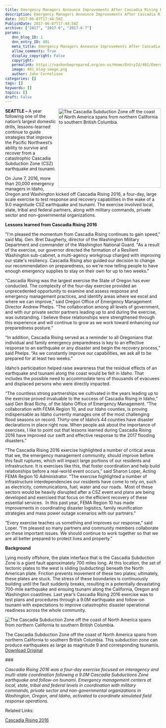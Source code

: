 ```yaml
---
title: Emergency Managers Announce Improvements After Cascadia Rising Exercise
description: Emergency Managers Announce Improvements After Cascadia Rising Exercise
date: 2017-06-07T17:44:50Z
PublishDate: 2017-06-07T17:44:50Z
archive: ["2017", "2017-6", "2017-6-7"]
params:
   dnn_blog_ID: 1
   dnn_entry_ID: 401
   meta_title: Emergency Managers Announce Improvements After Cascadia Rising Exercise
   allow_comments: True
   display_copyright: False
   copyright: 
   permalink: https://vashonbeprepared.org/en-us/Home/EntryId/401/Emergency-Managers-Announce-Improvements-After-Cascadia-Rising-Exercise
   image: 401_blog-image.png
   author: John Cornelison
categories: []
tags: []
keywords: []
topics: []
draft: False
---
```


<p><img title="" style="float: right; margin: 0px 0px 5px 5px; display: inline" alt="The Cascadia Subduction Zone off the coast of North America spans from northern California to southern British Columbia." src="https://www.fema.gov/media-library-data/1459793872818-e5eb3428c609347ac6694298128b8d42/map_cascadia_subduction_zone_medium.jpg" width="332" align="right" height="257" /><strong>SEATTLE – </strong>A year following one of the nation’s largest domestic drills, lessons-learned continue to guide strategies that improve the Pacific Northwest’s ability to survive and recover from a catastrophic Cascadia Subduction Zone (CSZ) earthquake and tsunami.</p>  <p>On June 7, 2016, more than 20,000 emergency managers in Idaho, Oregon and Washington kicked off Cascadia Rising 2016, a four-day, large scale exercise to test response and recovery capabilities in the wake of a 9.0 magnitude CSZ earthquake and tsunami. The exercise involved local, state, tribal and federal partners, along with military commands, private sector and non-governmental organizations.</p>  <p><strong>Lessons learned from Cascadia Rising 2016</strong></p>  <p>&quot;I'm pleased the momentum from Cascadia Rising continues to gain speed,&quot; said Maj. Gen. Bret Daugherty, director of the Washington Military Department and commander of the Washington National Guard. &quot;As a result of the exercise, our governor directed the formation of a Resilient Washington sub-cabinet, a multi-agency workgroup charged with improving our state's resiliency. Cascadia Rising also guided our decision to change our recommendation on preparedness, so we're now telling people to have enough emergency supplies to stay on their own for up to two weeks.&quot;</p>  <p>“Cascadia Rising was the largest exercise the State of Oregon has ever conducted. The complexity of the four-day exercise provided an unprecedented opportunity to examine and assess response and emergency management practices, and identify areas where we excel and where we can improve,” said Oregon Office of Emergency Management Director Andrew Phelps. “The collaboration among all levels of government, and with our private sector partners leading up to and during the exercise, was outstanding. I believe these relationships were strengthened through this experience and will continue to grow as we work toward enhancing our preparedness posture.”</p>  <p>“In addition, Cascadia Rising served as a reminder to all Oregonians that individual and family emergency preparedness is key to an effective response to an earthquake or any disaster and begin the recovery process,” said Phelps. “As we constantly improve our capabilities, we ask all to be prepared for at least two weeks.”</p>  <p>Idaho’s participation helped raise awareness that the residual effects of an earthquake and tsunami along the coast would be felt in Idaho. That includes the possible need to accommodate tens of thousands of evacuees and displaced persons who were directly impacted.</p>  <p>“The countless strong partnerships we cultivated in the years leading up to the exercise proved invaluable to the success of Cascadia Rising in Idaho,” said Gen Brad Richy, of the Idaho Office of Emergency Management. “The collaboration with FEMA Region 10, and our Idaho counties, is proving indispensable as Idaho currently manages one of the most challenging flood seasons on record. Thirty-one of Idaho’s 44 counties have disaster declarations in place right now. When people ask about the importance of exercises, I like to point out that lessons learned during Cascadia Rising 2016 have improved our swift and effective response to the 2017 flooding disasters.”</p>  <p>“The Cascadia Rising 2016 exercise highlighted a number of critical areas that we, the emergency management community, should improve before this fault ruptures, which will impact large portions of our residents and infrastructure. It is exercises like this, that foster coordination and help build relationships before a real-world event occurs,” said Sharon Loper, Acting FEMA Region 10 Administrator. “The exercise highlighted a number of infrastructure interdependencies our residents have come to rely on, such as electricity, communications, fuel, water and our roads.&#160; Most of these sectors would be heavily disrupted after a CSZ event and plans are being developed and exercised that focus on the efficient recovery of these essential services.&#160; In this past year, FEMA Region 10 has made improvements in coordinating disaster logistics, family reunification strategies and mass power outage scenarios with our partners.” </p>  <p>“Every exercise teaches us something and improves our response,” said Loper. “I’m pleased so many partners and community members collaborate on these important issues. We should continue to work together so that we are all better prepared to protect lives and property.” </p>  <p><strong>Background</strong></p>  <p>Lying mostly offshore, the plate interface that is the Cascadia Subduction Zone is a giant fault approximately 700 miles long. At this location, the set of tectonic plates to the west is sliding (subducting) beneath the North American plate. Friction prevents movement of these two plates; ultimately, these plates are stuck. The stress of these boundaries is continuously building until the fault suddenly breaks, resulting in a potentially devastating 700-mile earthquake and ensuing tsunami along the California, Oregon and Washington coastlines. Last year’s Cascadia Rising 2016 exercise was to test plans and procedures through a 9.0M earthquake and follow-on tsunami with expectations to improve catastrophic disaster operational readiness across the whole community.</p>  <p><img title="" alt="The Cascadia Subduction Zone off the coast of North America spans from northern California to southern British Columbia." src="https://www.fema.gov/media-library-data/1459793872818-e5eb3428c609347ac6694298128b8d42/map_cascadia_subduction_zone_medium.jpg" /></p>  <p>The Cascadia Subduction Zone off the coast of North America spans from northern California to southern British Columbia. This subduction zone can produce earthquakes as large as magnitude 9 and corresponding tsunamis. <a href="https://www.fema.gov/media-library/assets/images/115834">Download Original</a></p>  <p> ###</p>  <p><em>Cascadia Rising 2016 was a four-day exercise focused on interagency and multi-state coordination following a 9.0M Cascadia Subductions Zone earthquake and follow-on tsunami. Emergency management centers at local, state, tribal and federal levels in coordination with military commands, private sector and non-governmental organizations in Washington, Oregon, and Idaho, activated to coordinate simulated field response operations.</em></p>  <p>Related Links: </p>  <p><a href="https://www.fema.gov/cascadia-rising-2016">Cascadia Rising 2016</a></p>
